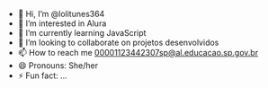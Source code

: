 - 👋 Hi, I’m @lolitunes364
- 👀 I’m interested in Alura
- 🌱 I’m currently learning JavaScript
- 💞️ I’m looking to collaborate on projetos desenvolvidos
- 📫 How to reach me 00001123442307sp@al.educacao.sp.gov.br
- 😄 Pronouns: She/her
- ⚡ Fun fact: ...

<!---
lolitunes364/lolitunes364 is a ✨ special ✨ repository because its `README.md` (this file) appears on your GitHub profile.
You can click the Preview link to take a look at your changes.
--->
